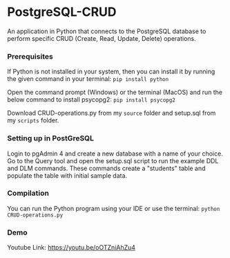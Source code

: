 # PostgreSQL-CRUD
An application in Python that connects to the PostgreSQL database to perform specific CRUD (Create, Read, Update, Delete) operations.

### Prerequisites
If Python is not installed in your system, then you can install it by running the given command in your terminal:
```pip install python```

Open the command prompt (Windows) or the terminal (MacOS) and run the below command to install psycopg2:
```pip install psycopg2```

Download CRUD-operations.py from my ```source``` folder and setup.sql from my ```scripts``` folder.

### Setting up in PostGreSQL
Login to pgAdmin 4 and create a new database with a name of your choice.
Go to the Query tool and open the setup.sql script to run the example DDL and DLM commands.
These commands create a "students" table and populate the table with initial sample data.

### Compilation
You can run the Python program using your IDE or use the terminal:
```python CRUD-operations.py```

### Demo
Youtube Link: https://youtu.be/oOTZniAhZu4

